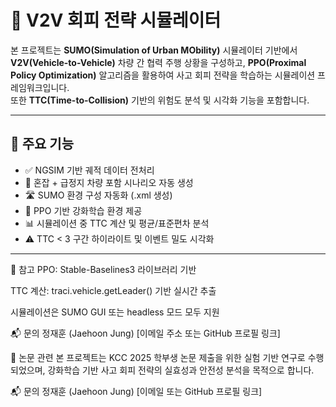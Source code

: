 # 🚗 V2V 회피 전략 시뮬레이터

본 프로젝트는 **SUMO(Simulation of Urban MObility)** 시뮬레이터 기반에서 **V2V(Vehicle-to-Vehicle)** 차량 간 협력 주행 상황을 구성하고, **PPO(Proximal Policy Optimization)** 알고리즘을 활용하여 사고 회피 전략을 학습하는 시뮬레이션 프레임워크입니다.  
또한 **TTC(Time-to-Collision)** 기반의 위험도 분석 및 시각화 기능을 포함합니다.

---

## 📌 주요 기능

- ✅ NGSIM 기반 궤적 데이터 전처리
- 🚗 혼잡 + 급정지 차량 포함 시나리오 자동 생성
- 🛣️ SUMO 환경 구성 자동화 (.xml 생성)
- 🧠 PPO 기반 강화학습 환경 제공
- 📊 시뮬레이션 중 TTC 계산 및 평균/표준편차 분석
- ⚠️ TTC < 3 구간 하이라이트 및 이벤트 밀도 시각화

---
📄 참고
PPO: Stable-Baselines3 라이브러리 기반

TTC 계산: traci.vehicle.getLeader() 기반 실시간 추출

시뮬레이션은 SUMO GUI 또는 headless 모드 모두 지원

📬 문의
정재훈 (Jaehoon Jung)
[이메일 주소 또는 GitHub 프로필 링크]

📘 논문 관련
본 프로젝트는 KCC 2025 학부생 논문 제출을 위한 실험 기반 연구로 수행되었으며,
강화학습 기반 사고 회피 전략의 실효성과 안전성 분석을 목적으로 합니다.


📬 문의
정재훈 (Jaehoon Jung)
[이메일 또는 GitHub 프로필 링크]
